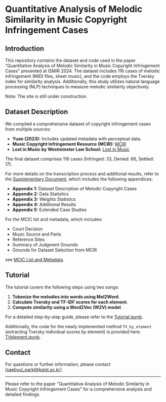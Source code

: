 # Quantitative Analysis of Melodic Similarity in Music Copyright Infringement Cases 

## Introduction

This repository contains the dataset and code used in the paper "Quantitative Analysis of Melodic Similarity in Music Copyright Infringement Cases" presented at ISMIR 2024. The dataset includes 116 cases of melodic infringement (MIDI files, sheet music), and the code employs the Tversky index for similarity analysis. Additionally, this study utilizes natural language processing (NLP) techniques to measure melodic similarity objectively.

Note: The site is still under construction.


## Dataset Description

We compiled a comprehensive dataset of copyright infringement cases from multiple sources:

- **Yuan (2023):** Includes updated metadata with perceptual data.
- **Music Copyright Infringement Resource (MCIR):** [MCIR](https://blogs.law.gwu.edu/mcir/)
- **Lost in Music by Westminster Law School:** [Lost in Music](https://www.lostinmusic.org/)

The final dataset comprises 116 cases (Infringed: 33, Denied: 66, Settled: 17).

For more details on the transcription process and additional results, refer to the [Supplementary Document](https://docs.google.com/document/d/1LxcY9rqn1MepNODICntibbvZvVgO7M4fb09eALphJTE/edit?usp=sharing), which includes the following appendices:

- **Appendix 1:** Dataset Description of Melodic Copyright Cases
- **Appendix 2:** Data Statistics
- **Appendix 3:** Weights Statistics
- **Appendix 4:** Additional Results
- **Appendix 5:** Extended Case Studies

For the MCIC list and metadata, which includes:

- Court Decision
- Music Source and Parts
- Reference Sites
- Summary of Judgment Grounds
- Grounds for Dataset Selection from MCIR

see [MCIC List and Metadata](https://docs.google.com/spreadsheets/d/1eBYHDWRLVL-3-Ze28-dyPLcJHIEUETiFUZzf_fGZ6uU/edit?usp=sharing).


## Tutorial
The tutorial covers the following steps using two songs:

1. **Tokenize the melodies into words using Mel2Word**.
2. **Calculate Tversky and TF-IDF scores for each element**.
3. **Compute similarity using a Word2Vec (W2V) model**.

For a detailed step-by-step guide, please refer to the [Tutorial.ipynb](Tutorial.ipynb).

Additionally, the code for the newly implemented method `TV_by_element` (extracting Tversky individual scores by element) is provided here: [TVelement.ipynb](TVelement.ipynb).

## Contact
For questions or further information, please contact [saebyul_parkl@kaist.ac.kr].

---

Please refer to the paper "Quantitative Analysis of Melodic Similarity in Music Copyright Infringement Cases" for a comprehensive analysis and detailed findings.
